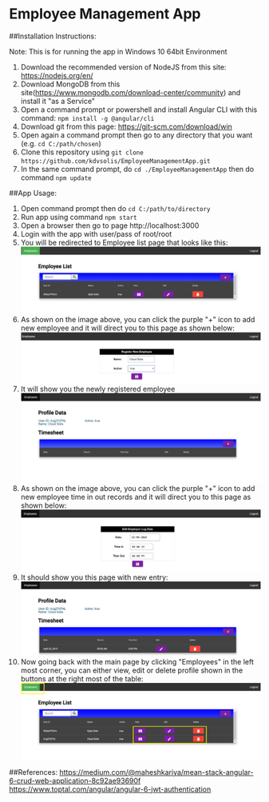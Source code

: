 Employee Management App
========================

##Installation Instructions:

Note: This is for running the app in Windows 10 64bit Environment

1. Download the recommended version of NodeJS from this site: https://nodejs.org/en/
2. Download MongoDB from this site(https://www.mongodb.com/download-center/community) and install it "as a Service"
3. Open a command prompt or powershell and install Angular CLI with this command: ```npm install -g @angular/cli```
4. Download git from this page: https://git-scm.com/download/win
5. Open again a command prompt then go to any directory that you want (e.g. ```cd C:/path/chosen```)
6. Clone this repository using ```git clone https://github.com/kdvsolis/EmployeeManagementApp.git```
7. In the same command prompt, do ```cd ./EmployeeManagementApp``` then do command ```npm update```

##App Usage:

1. Open command prompt then do ```cd C:/path/to/directory``` 
2. Run app using command ```npm start``` 
3. Open a browser then go to page http://localhost:3000
4. Login with the app with user/pass of root/root
5. You will be redirected to Employee list page that looks like this: 
![Main Page](https://raw.githubusercontent.com/kdvsolis/EmployeeManagementApp/master/screenshots/landingpage.png)
6. As shown on the image above, you can click the purple "+" icon to add new employee and it will direct you to this page as shown below:
![Sample form](https://raw.githubusercontent.com/kdvsolis/EmployeeManagementApp/master/screenshots/registerpage.png)
7. It will show you the newly registered employee
![New profile](https://raw.githubusercontent.com/kdvsolis/EmployeeManagementApp/master/screenshots/newprofile.png)
8. As shown on the image above, you can click the purple "+" icon to add new employee time in out records and it will direct you to this page as shown below:
![New Entry Log](https://raw.githubusercontent.com/kdvsolis/EmployeeManagementApp/master/screenshots/addnewlog.png)
9. It should show you this page with new entry:
![Detail Entry Log](https://raw.githubusercontent.com/kdvsolis/EmployeeManagementApp/master/screenshots/profilepage.png)
10. Now going back with the main page by clicking "Employees" in the left most corner, you can either view, edit or delete profile shown in the buttons at the right most of the table:
![Main Page 2](https://raw.githubusercontent.com/kdvsolis/EmployeeManagementApp/master/screenshots/landingpage2.png)



##References:
https://medium.com/@maheshkariya/mean-stack-angular-6-crud-web-application-8c92ae93690f
https://www.toptal.com/angular/angular-6-jwt-authentication
